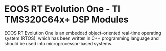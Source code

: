 # EOOS RT Evolution One - TI TMS320C64x+ DSP Modules
EOOS RT Evolution One is an embedded object-oriented real-time operating system (RTOS), which has been written in C++ programming language and should be used into microprocessor-based systems.
